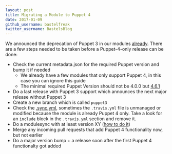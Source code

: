 ```yaml
---
layout: post
title: Migrating a Module to Puppet 4
date: 2017-01-09
github_username: bastelfreak
twitter_username: BastelsBlog
---
```



We announced the deprecation of Puppet 3 in our modules
[already](https://voxpupuli.org/blog/2016/12/22/putting-down-puppet-3/). There
are a few steps needed to be taken before a Puppet-4-only release can be done:

* Check the current metadata.json for the required Puppet version and bump it if needed
  * We already have a few modules that only support Puppet 4, in this case you can ignore this guide
  * The minimal required Puppet Version should not be 4.0.0 but [4.6.1](https://github.com/voxpupuli/community-triage/blob/master/modules/notes/2017-01-05.md#discussion)
* Do a last release with Puppet 3 support which announces the next major release without Puppet 3
* Create a new branch which is called `puppet3`
* Check the [.sync.yml](https://github.com/voxpupuli/puppet-tea/blob/e49d6d1ce8ba71c2123edf9fae45cde19e603ec3/.sync.yml#L3-L17), sometimes the `.travis.yml` file is unmanaged or modified because the module is already Puppet 4 only. Take a look for an `include` block in the `.travis.yml` section and remove it.
* Do a modulesync with at least version XY ([how to do it](https://github.com/voxpupuli/modulesync_config#how-to-use-it))
* Merge any incoming pull requests that add Puppet 4 functionality now, but not earlier
* Do a major version bump + a release soon after the first Puppet 4 functionalty got added

